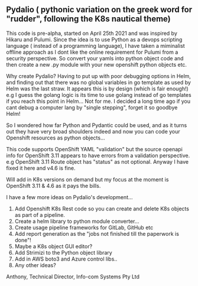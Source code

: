 ## Pydalio ( pythonic variation on the greek word for "rudder", following the K8s nautical theme)

This code is pre-alpha, started on April 25th 2021 and was inspired by Hikaru and Pulumi.
Since the idea is to use Python as a devops scripting language ( instead of a programming language), I have taken a miminalist offline approach as I dont like the online requirement for Pulumi from a security perspective.
So convert your yamls into python object code and then create a new .py module with your new openshift python objects etc.

Why create Pydalio? Having to put up with poor debugging options in Helm, and finding out that there was no global variables in go template as used by Helm was the last straw. It appears this is by design (which is fair enough!) e.g I guess the golang logic is its time to use golang instead of go templates if you reach this point in Helm...
Not for me. I decided a long time ago if you cant debug a computer lang by "single stepping", forget it so goodbye Helm!

So I wondered how far Python and Pydantic could be used, and as it turns out they have very broad shoulders indeed and now you can code your Openshift resources as python objects...

This code supports OpenShift YAML "validation" but the source openapi info for OpenShift 3.11 appears to have errors from a validation perspective. e.g OpenShift 3.11 Route object has "status" as not optional. Anyway I have fixed it here and v4.6 is fine.

Will add in K8s versions on demand but my focus at the moment is OpenShift 3.11 & 4.6 as it pays the bills.

I have a few more ideas on Pydalio's development...
1. Add Openshift K8s Rest code so you can create and delete K8s objects as part of a pipeline.
2. Create a helm library to python module converter...
3. Create usage pipeline frameworks for GitLab, GitHub etc
4. Add report generation as the "jobs not finished till the paperwork is done"!
5. Maybe a K8s object GUI editor?
6. Add Strimizi to the Python object library
7. Add in AWS boto3 and Azure control libs..
8. Any other ideas?

Anthony, 
Technical Director,
Info-com Systems Pty Ltd